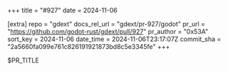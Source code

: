 +++
title = "#927"
date = 2024-11-06

[extra]
repo = "gdext"
docs_rel_url = "gdext/pr-927/godot"
pr_url = "https://github.com/godot-rust/gdext/pull/927"
pr_author = "0x53A"
sort_key = 2024-11-06
date_time = 2024-11-06T23:17:07Z
commit_sha = "2a5660fa099e761c826191921873bd8c5e3345fe"
+++

$PR_TITLE
